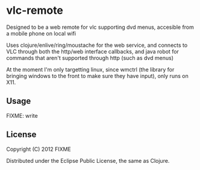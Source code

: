 # vlc-remote

Designed to be a web remote for vlc supporting dvd menus, accesible from a mobile phone
on local wifi

Uses clojure/enlive/ring/moustache for the web service, and connects to VLC through 
both the http/web interface callbacks, and java robot for commands that aren't supported
through http (such as dvd menus)

At the moment I'm only targetting linux, since wmctrl (the library for bringing windows
to the front to make sure they have input), only runs on X11.

## Usage

FIXME: write

## License

Copyright (C) 2012 FIXME

Distributed under the Eclipse Public License, the same as Clojure.
